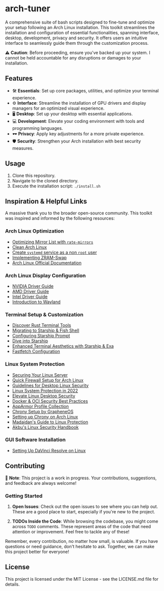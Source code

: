 # arch-tuner

A comprehensive suite of bash scripts designed to fine-tune and optimize your setup following an Arch Linux installation. This toolkit streamlines the installation and configuration of essential functionalities, spanning interface, desktop, development, privacy and security. It offers users an intuitive interface to seamlessly guide them through the customization process.

⚠️ **Caution**: Before proceeding, ensure you've backed up your system. I cannot be held accountable for any disruptions or damages to your installation.

## Features

- 🛠 **Essentials**: Set up core packages, utilities, and optimize your terminal experience.
- ⚙️ **Interface**: Streamline the installation of GPU drivers and display managers for an optimized visual experience.
- 🖥 **Desktop**: Set up your desktop with essential applications.
- 💻 **Development**: Elevate your coding environment with tools and programming languages.
- 🕶 **Privacy**: Apply key adjustments for a more private experience.
- 🛡 **Security**: Strengthen your Arch installation with best security measures.

## Usage

1. Clone this repository.
2. Navigate to the cloned directory.
3. Execute the installation script: `./install.sh`

## Inspiration & Helpful Links

A massive thank you to the broader open-source community. This toolkit was inspired and informed by the following resources:

### Arch Linux Optimization

- [Optimizing Mirror List with `rate-mirrors`](https://github.com/westandskif/rate-mirrors)
- [Clean Arch Linux](https://averagelinuxuser.com/clean-arch-linux/)
- [Create `systemd` service as a non `root` user](https://sekor.eu.org/techlog/systemd-without-root-instances/)
- [Implementing ZRAM-Swap](https://www.dwarmstrong.org/zram-swap/)
- [Arch Linux Official Documentation](https://wiki.archlinux.org/)

### Arch Linux Display Configuration

- [NVIDIA Driver Guide](https://wiki.archlinux.org/title/NVIDIA)
- [AMD Driver Guide](https://wiki.archlinux.org/title/AMDGPU)
- [Intel Driver Guide](https://wiki.archlinux.org/title/Intel_graphics)
- [Introduction to Wayland](https://www.fosskers.ca/en/blog/wayland)

### Terminal Setup & Customization

- [Discover Rust Terminal Tools](https://deepu.tech/rust-terminal-tools-linux-mac-windows-fish-zsh/)
- [Migrating to Starship & Fish Shell](https://www.joshfinnie.com/blog/moving-from-oh-my-zsh-to-starship-and-fish-shell/)
- [Configuring Starship Prompt](https://starship.rs/config/#prompt)
- [Dive into Starship](https://mvolkmann.github.io/blog/starship/)
- [Enhanced Terminal Aesthetics with Starship & Exa](https://fadeevab.com/my-configs-for-fancy-looking-terminal-starship-exa/)
- [Fastfetch Configuration](https://github.com/jan-rex/my-fastfetch-config/tree/main)

### Linux System Protection

- [Securing Your Linux Server](https://github.com/imthenachoman/How-To-Secure-A-Linux-Server#why-secure-your-server)
- [Quick Firewall Setup for Arch Linux](https://skybert.net/linux/set-up-a-firewall-in-2-minutes-on-arch-linux/)
- [Guidelines for Desktop Linux Security](https://privsec.dev/posts/linux/desktop-linux-hardening/)
- [Linux System Protection in 2022](https://blog.privacyguides.org/2022/04/22/linux-system-hardening/)
- [Elevate Linux Desktop Security](https://the-empire.systems/a-more-secure-linux-desktop)
- [Docker & OCI Security Best Practices](https://privsec.dev/posts/linux/docker-and-oci-hardening/)
- [AppArmor Profile Collection](https://github.com/krathalan/apparmor-profiles)
- [Chrony Setup by GrapheneOS](https://github.com/GrapheneOS/infrastructure/blob/main/chrony.conf)
- [Setting up Chrony on Arch Linux](https://dokuwiki.tachtler.net/doku.php?id=tachtler:chrony_archlinux)
- [Madaidan's Guide to Linux Protection](https://madaidans-insecurities.github.io/guides/linux-hardening.html#choosing-the-right-distro)
- [Akbu's Linux Security Handbook](https://akbu.medium.com/linux-hardening-guide-9acab386d047)

### GUI Software Installation

- [Setting Up DaVinci Resolve on Linux](https://www.techhut.tv/how-to-install-davinci-resolve-in-linux-ubuntu-arch-and-fedora/)

## Contributing

🚧 **Note**: This project is a work in progress. Your contributions, suggestions, and feedback are always welcome!

### Getting Started

1. **Open Issues**: Check out the open issues to see where you can help out. These are a good place to start, especially if you're new to the project.

2. **TODOs Inside the Code**: While browsing the codebase, you might come across `TODO` comments. These represent areas of the code that need attention or improvement. Feel free to tackle any of these!

Remember, every contribution, no matter how small, is valuable. If you have questions or need guidance, don't hesitate to ask. Together, we can make this project better for everyone!

## License

This project is licensed under the MIT License - see the LICENSE.md file for details.
